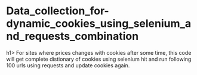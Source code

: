 <h1>Data_collection_for-dynamic_cookies_using_selenium_and_requests_combination</h1>h1>
For sites where prices changes with cookies after some time,
this code will get complete distionary of cookies using selenium hit and 
run following 100 urls using requests and update cookies again.
